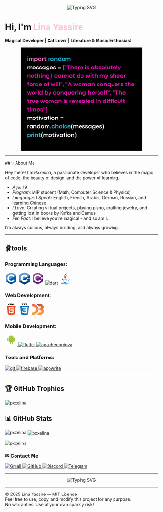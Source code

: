 <p align="center">
  <img src="https://readme-typing-svg.demolab.com?font=Fira+Code&weight=500&pause=1000&color=F4C2C2&center=true&width=435&lines=Welcome+to+Pxxelina's+World!;You're+magical,+and+so+I+am.;Dream+Big,+Code+Brighter!" alt="Typing SVG" />
</p>
<h1>Hi, I'm <span style="color:#FFC0CB;">Lina Yassire</span></h1>
  <p><strong>Magical Developer | Cat Lover | Literature & Music Enthusiast</strong></p>
  <p align="center">
  <img src="https://raw.githubusercontent.com/Pxxelina/Pxxelina/main/pixquote.jpg" alt="Motivational Code" width="400"/>
</p>

---

##✨ About Me

Hey there! I'm *Pxxelina*, a passionate developer who believes in the magic of code, the beauty of design, and the power of learning.

- *Age:* 19  
- *Program:* MIP student (Math, Computer Science & Physics)  
- *Languages I Speak:* English, French, Arabic, German, Russian, and learning Chinese  
- *I Love:* Creating virtual projects, playing piano, crafting jewelry, and getting lost in books by Kafka and Camus  
- *Fun Fact:* I believe you’re magical – and so am I.

I’m always curious, always building, and always growing. 

---

## 🩰tools

<!-- Programming Languages -->
<h3 align="left">Programming Languages:</h3>
<p align="left">
  <a href="https://www.cprogramming.com/" target="_blank" rel="noreferrer">
    <img src="https://raw.githubusercontent.com/devicons/devicon/master/icons/c/c-original.svg" alt="c" width="40" height="40"/>
  </a>
  <a href="https://www.w3schools.com/cpp/" target="_blank" rel="noreferrer">
    <img src="https://raw.githubusercontent.com/devicons/devicon/master/icons/cplusplus/cplusplus-original.svg" alt="cplusplus" width="40" height="40"/>
  </a>
  <a href="https://www.w3schools.com/cs/" target="_blank" rel="noreferrer">
    <img src="https://raw.githubusercontent.com/devicons/devicon/master/icons/csharp/csharp-original.svg" alt="csharp" width="40" height="40"/>
  </a>
  <a href="https://dart.dev" target="_blank" rel="noreferrer">
    <img src="https://www.vectorlogo.zone/logos/dartlang/dartlang-icon.svg" alt="dart" width="40" height="40"/>
  </a>
  <a href="https://www.java.com" target="_blank" rel="noreferrer">
    <img src="https://raw.githubusercontent.com/devicons/devicon/master/icons/java/java-original.svg" alt="java" width="40" height="40"/>
  </a>
</p>

<!-- Web Development -->
<h3 align="left">Web Development:</h3>
<p align="left">
  <a href="https://www.w3.org/html/" target="_blank" rel="noreferrer">
    <img src="https://raw.githubusercontent.com/devicons/devicon/master/icons/html5/html5-original-wordmark.svg" alt="html5" width="40" height="40"/>
  </a>
  <a href="https://www.w3schools.com/css/" target="_blank" rel="noreferrer">
    <img src="https://raw.githubusercontent.com/devicons/devicon/master/icons/css3/css3-original-wordmark.svg" alt="css3" width="40" height="40"/>
  </a>
  <a href="https://d3js.org/" target="_blank" rel="noreferrer">
    <img src="https://raw.githubusercontent.com/devicons/devicon/master/icons/d3js/d3js-original.svg" alt="d3js" width="40" height="40"/>
  </a>
</p>

<!-- Mobile Development -->
<h3 align="left">Mobile Development:</h3>
<p align="left">
  <a href="https://developer.android.com" target="_blank" rel="noreferrer">
    <img src="https://raw.githubusercontent.com/devicons/devicon/master/icons/android/android-original-wordmark.svg" alt="android" width="40" height="40"/>
  </a>
  <a href="https://flutter.dev" target="_blank" rel="noreferrer">
    <img src="https://www.vectorlogo.zone/logos/flutterio/flutterio-icon.svg" alt="flutter" width="40" height="40"/>
  </a>
  <a href="https://cordova.apache.org/" target="_blank" rel="noreferrer">
    <img src="https://www.vectorlogo.zone/logos/apache_cordova/apache_cordova-icon.svg" alt="apachecordova" width="40" height="40"/>
  </a>
</p>

<!-- Tools and Platforms -->
<h3 align="left">Tools and Platforms:</h3>
<p align="left">
  <a href="https://git-scm.com/" target="_blank" rel="noreferrer">
    <img src="https://www.vectorlogo.zone/logos/git-scm/git-scm-icon.svg" alt="git" width="40" height="40"/>
  </a>
  <a href="https://firebase.google.com/" target="_blank" rel="noreferrer">
    <img src="https://www.vectorlogo.zone/logos/firebase/firebase-icon.svg" alt="firebase" width="40" height="40"/>
  </a>
  <a href="https://appwrite.io" target="_blank" rel="noreferrer">
    <img src="https://www.vectorlogo.zone/logos/appwriteio/appwriteio-icon.svg" alt="appwrite" width="40" height="40"/>
  </a>
</p>

 ---
## 🏆 GitHub Trophies

<p align="left"> <a href="https://github.com/ryo-ma/github-profile-trophy"><img src="https://github-profile-trophy.vercel.app/?username=pxxelina" alt="pxxelina" /></a> </p>

## 📊 GitHub Stats
<p><img align="left" src="https://github-readme-stats.vercel.app/api/top-langs?username=pxxelina&show_icons=true&locale=en&layout=compact" alt="pxxelina" /></p>

<p>&nbsp;<img align="center" src="https://github-readme-stats.vercel.app/api?username=pxxelina&show_icons=true&locale=en" alt="pxxelina" /></p>

<p><img align="center" src="https://github-readme-streak-stats.herokuapp.com/?user=pxxelina&" alt="pxxelina" /></p>


<h3 align="left">✉ Contact Me</h3>
<p align="left">
  <a href="mailto:linayassire00@gmail.com" target="_blank" rel="noreferrer">
    <img src="https://img.shields.io/badge/Gmail-D14836?style=for-the-badge&logo=gmail&logoColor=white" alt="Gmail"/>
  </a>
  
  <a href="https://github.com/PixlyLina" target="_blank" rel="noreferrer">
    <img src="https://img.shields.io/badge/GitHub-100000?style=for-the-badge&logo=github&logoColor=white" alt="GitHub"/>
  </a>

  <a href="https://discord.com/users/YOUR_DISCORD_ID" target="_blank" rel="noreferrer">
    <img src="https://img.shields.io/badge/Discord-5865F2?style=for-the-badge&logo=discord&logoColor=white" alt="Discord"/>
  </a>

  <a href="https://t.me/YOUR_TELEGRAM_USERNAME" target="_blank" rel="noreferrer">
    <img src="https://img.shields.io/badge/Telegram-26A5E4?style=for-the-badge&logo=telegram&logoColor=white" alt="Telegram"/>
  </a>
</p> 

---

<p align="center">
  <img src="https://readme-typing-svg.demolab.com?font=Fira+Code&pause=1000&color=F4A9C9&center=true&vCenter=true&width=440&lines=Thanks+for+visiting!;You're+amazing!;See+you+soon+%F0%9F%92%A1" alt="Typing SVG" />
</p> 

---

© 2025 Lina Yassire — MIT License  
Feel free to use, copy, and modify this project for any purpose.  
No warranties. Use at your own sparkly risk!
